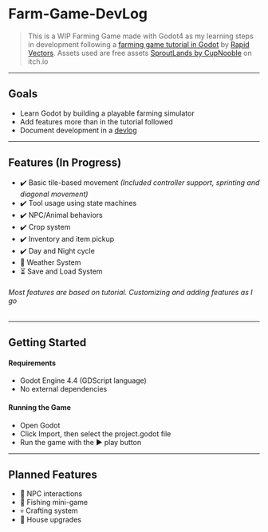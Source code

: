 # **Farm-Game-DevLog**  

> This is a WIP Farming Game made with Godot4 as my learning steps in development following a [farming game tutorial in Godot](https://www.youtube.com/watch?v=it0lsREGdmc&list=PLWTXKdBN8RZe3ytf6qdR4g1JRy0j-93v9&ab_channel=RapidVectors) by [Rapid Vectors](https://github.com/rapidvectors). Assets used are free assets [SproutLands by CupNooble](https://cupnooble.itch.io/sprout-lands-asset-pack) on itch.io  

---

## Goals
- Learn Godot by building a playable farming simulator
- Add features more than in the tutorial followed
- Document development in a [devlog](https://github.com/AbsoluteRivers/Farm-Game-Learning/blob/main/devlog.md)

---

## Features (In Progress)
- ✔️ Basic tile-based movement *(Included controller support, sprinting and diagonal movement)*
- ✔️ Tool usage using state machines
- ✔️ NPC/Animal behaviors
- ✔️ Crop system
- ✔️ Inventory and item pickup
- ✔️ Day and Night cycle
- 🔨 Weather System
- ⏳ Save and Load System

###### Most features are based on tutorial. Customizing and adding features as I go
---

## Getting Started
#### Requirements
- Godot Engine 4.4 (GDScript language)
- No external dependencies

#### Running the Game
- Open Godot
- Click Import, then select the project.godot file
- Run the game with the ▶️ play button


---


## Planned Features
- 💭 NPC interactions
- 💭 Fishing mini-game
- 💀 Crafting system
- 💭 House upgrades
